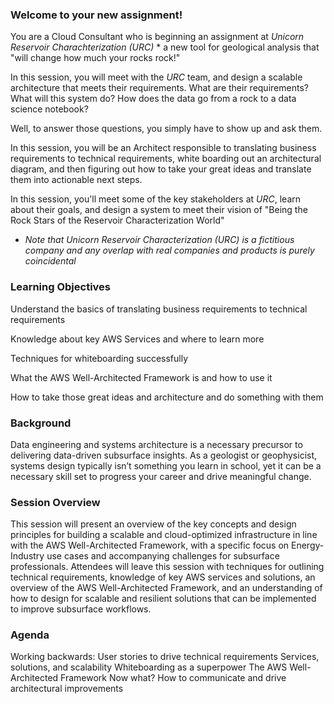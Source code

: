 
### Welcome to your new assignment!

You are a Cloud Consultant who is beginning an assignment at *Unicorn Reservoir Charachterization (URC)* * a new tool for geological analysis that "will change how much your rocks rock!"

In this session, you will meet with the *URC* team, and design a scalable architecture that meets their requirements.
What are their requirements? What will this system do? How does the data go from a rock to a data science notebook?

Well, to answer those questions, you simply have to show up and ask them.

In this session, you will be an Architect responsible to translating business requirements to technical requirements, white boarding out an architectural diagram, and then figuring out how to take your great ideas and translate them into actionable next steps.

In this session, you'll meet some of the key stakeholders at *URC*, learn about their goals, and design a system to meet their vision of "Being the Rock Stars of the Reservoir Characterization World"  

* *Note  that Unicorn Reservoir Characterization (URC) is a fictitious company and any overlap with real companies and products is purely coincidental*


### Learning Objectives
Understand the basics of translating business requirements to technical requirements

Knowledge about key AWS Services and where to learn more

Techniques for whiteboarding successfully

What the AWS Well-Architected Framework is and how to use it

How to take those great ideas and architecture and do something with them

### Background
Data engineering and systems architecture is a necessary precursor to delivering data-driven subsurface insights. As a geologist or geophysicist, systems design typically isn’t something you learn in school, yet it can be a necessary skill set to progress your career and drive meaningful change.

### Session Overview
This session will present an overview of the key concepts and design principles for building a scalable and cloud-optimized infrastructure in line with the AWS Well-Architected Framework, with a specific focus on Energy-Industry use cases and accompanying challenges for subsurface professionals. Attendees will leave this session with techniques for outlining technical requirements, knowledge of key AWS services and solutions, an overview of the AWS Well-Architected Framework, and an understanding of how to design for scalable and resilient solutions that can be implemented to improve subsurface workflows.

### Agenda
Working backwards: User stories to drive technical requirements
Services, solutions, and scalability
Whiteboarding as a superpower
The AWS Well-Architected Framework
Now what? How to communicate and drive architectural improvements
